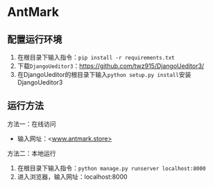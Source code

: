 # AntMark

## 配置运行环境

1. 在根目录下输入指令：`pip install -r requirements.txt`
2. 下载`DjangoUeditor3`：https://github.com/twz915/DjangoUeditor3/
3. 在DjangoUeditor的根目录下输入`python setup.py install`安装DjangoUeditor3

## 运行方法

方法一：在线访问

- 输入网址：<www.antmark.store>

方法二：本地运行

1. 在根目录下输入指令：`python manage.py runserver localhost:8000`
2. 进入浏览器，输入网址：localhost:8000